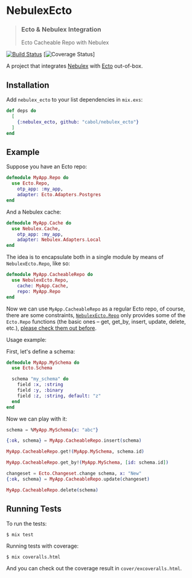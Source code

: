 # NebulexEcto
> ### Ecto & Nebulex Integration
> Ecto Cacheable Repo with Nebulex

[![Build Status](https://travis-ci.org/cabol/nebulex_ecto.svg?branch=master)](https://travis-ci.org/cabol/nebulex_ecto)
[![Coverage Status](https://coveralls.io/repos/github/cabol/nebulex_ecto/badge.svg?branch=master)]

A project that integrates [Nebulex](https://github.com/cabol/nebulex)
with [Ecto](https://github.com/elixir-ecto/ecto) out-of-box.

## Installation

Add `nebulex_ecto` to your list dependencies in `mix.exs`:

```elixir
def deps do
  [
    {:nebulex_ecto, github: "cabol/nebulex_ecto"}
  ]
end
```

## Example

Suppose you have an Ecto repo:

```elixir
defmodule MyApp.Repo do
  use Ecto.Repo,
    otp_app: :my_app,
    adapter: Ecto.Adapters.Postgres
end
```

And a Nebulex cache:

```elixir
defmodule MyApp.Cache do
  use Nebulex.Cache,
    otp_app: :my_app,
    adapter: Nebulex.Adapters.Local
end
```

The idea is to encapsulate both in a single module by means of
`NebulexEcto.Repo`, like so:

```elixir
defmodule MyApp.CacheableRepo do
  use NebulexEcto.Repo,
    cache: MyApp.Cache,
    repo: MyApp.Repo
end
```

Now we can use `MyApp.CacheableRepo` as a regular Ecto repo, of course,
there are some constraints, [`NebulexEcto.Repo`](lib/nebulex_ecto/repo.ex)
only provides some of the `Ecto.Repo` functions (the basic ones – get, get_by,
insert, update, delete, etc.), [please check them out before](lib/nebulex_ecto/repo.ex).

Usage example:

First, let's define a schema:

```elixir
defmodule MyApp.MySchema do
  use Ecto.Schema

  schema "my_schema" do
    field :x, :string
    field :y, :binary
    field :z, :string, default: "z"
  end
end
```

Now we can play with it:

```elixir
schema = %MyApp.MySchema{x: "abc"}

{:ok, schema} = MyApp.CacheableRepo.insert(schema)

MyApp.CacheableRepo.get!(MyApp.MySchema, schema.id)

MyApp.CacheableRepo.get_by!(MyApp.MySchema, [id: schema.id])

changeset = Ecto.Changeset.change schema, x: "New"
{:ok, schema} = MyApp.CacheableRepo.update(changeset)

MyApp.CacheableRepo.delete(schema)
```

## Running Tests

To run the tests:

```
$ mix test
```

Running tests with coverage:

```
$ mix coveralls.html
```

And you can check out the coverage result in `cover/excoveralls.html`.
